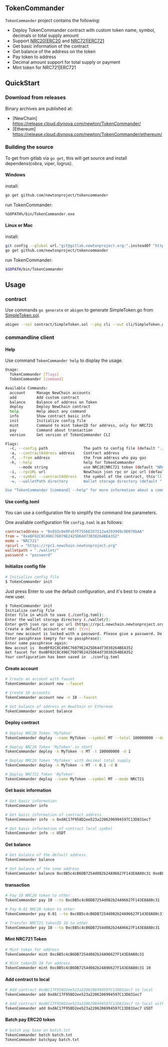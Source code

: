 
## TokenCommander 

`TokenCommander` project contains the following:
* Deploy TokenCommander contract with custom token name, symbol, decimals or total supply amount
* Support [NRC20|ERC20](https://github.com/ethereum/EIPs/blob/master/EIPS/eip-20.md) and [NRC721|ERC721](https://github.com/ethereum/EIPs/blob/master/EIPS/eip-721.md)
* Get basic information of the contract
* Get balance of the address on the token
* Pay token to address
* Decimal amount support for total supply or payment
* Mint token for NRC721|ERC721

## QuickStart

### Download from releases

Binary archives are published at:
* [NewChain] https://release.cloud.diynova.com/newton/TokenCommander/
* [Ethereum] https://release.cloud.diynova.com/newton/TokenCommander/ethereum/

### Building the source

To get from gitlab via `go get`, this will get source and install dependens(cobra, viper, logrus).

#### Windows

install:

```bash
go get github.com/newtonproject/tokencommander
```

run TokenCommander:

```bash
%GOPATH%/bin/TokenCommander.exe
```

#### Linux or Mac

install:

```bash
git config --global url."git@gitlab.newtonproject.org:".insteadOf "https://gitlab.newtonproject.org/"
go get github.com/newtonproject/tokencommander
```

run TokenCommander:

```bash
$GOPATH/bin/TokenCommander
```

## Usage

### contract

Use commands `go generate` or `abigen` to generate SimpleToken.go from [SimpleToken.sol](https://github.com/OpenZeppelin/openzeppelin-solidity/blob/master/contracts/token/ERC20/BasicToken.sol).

```bash
abigen --sol contract/SimpleToken.sol --pkg cli --out cli/SimpleToken.go
```

### commandline client

#### Help

Use command `TokenCommander help` to display the usage.

```bash
Usage:
  TokenCommander [flags]
  TokenCommander [command]

Available Commands:
  account     Manage NewChain accounts
  add         Add custom contract
  balance     Balance of address on Token
  deploy      Deploy NewChain contract
  help        Help about any command
  info        Show contract basic info
  init        Initialize config file
  mint        Command to mint tokenID for address, only for NRC721
  pay         Command about transaction
  version     Get version of TokenCommander CLI

Flags:
  -c, --config path                The path to config file (default "./config.toml")
  -a, --contractAddress address    Contract address
  -f, --from address               the from address who pay gas
  -h, --help                       help for TokenCommander
      --mode string                use NRC20|NRC721 token (default "NRC20")
  -i, --rpcURL url                 NewChain json rpc or ipc url (default "https://rpc1.newchain.newtonproject.org")
  -s, --symbol --contractAddress   the symbol of the contract, this'll overwrite the --contractAddress when load token
  -w, --walletPath directory       Wallet storage directory (default "./wallet/")

Use "TokenCommander [command] --help" for more information about a command.
```

#### Use config.toml

You can use a configuration file to simplify the command line parameters.

One available configuration file `config.toml` is as follows:


```conf
contractaddress = "0x832c0e9Fa5fF7556E357212a42939d9c9D070bAA"
from = "0xeBF02C8C496C76079E2425D64d73030264BEA352"
mode = "NRC721"
rpcurl = "https://rpc1.newchain.newtonproject.org"
walletpath = "./wallet/"
password = "password"
```

#### Initialize config file

```bash
# Initialize config file
$ TokenCommander init
```

Just press Enter to use the default configuration, and it's best to create a new user.


```bash
$ TokenCommander init
Initialize config file
Enter file in which to save (./config.toml):
Enter the wallet storage directory (./wallet/):
Enter geth json rpc or ipc url (https://rpc1.newchain.newtonproject.org):
Create a default account or not: [Y/n]
Your new account is locked with a password. Please give a password. Do not forget this password.
Enter passphrase (empty for no passphrase):
Enter same passphrase again:
New accout is  0xeBF02C8C496C76079E2425D64d73030264BEA352
Get faucet for 0xeBF02C8C496C76079E2425D64d73030264BEA352
Your configuration has been saved in  ./config.toml
```

#### Create account

```bash
# Create an account with faucet
TokenCommander account new --faucet

# Create 10 accounts
TokenCommander account new -n 10 --faucet

# Get balance of address on NewChain or Ethereum
TokenCommander account balance
```

#### Deploy contract

```bash
# Deploy NRC20 Token 'MyToken'
TokenCommander deploy --name MyToken --symbol MT --total 100000000 --decimals 1

# Deploy NRC20 Token 'MyToken' in short
TokenCommander deploy -n MyToken -s MT -t 100000000 -d 1

# Deploy NRC20 Token 'MyToken' with decimal total supply
TokenCommander deploy -n MyToken -s MT -t 0.1 -d 8

# Deploy NRC721 Token 'MyToken'
TokenCommander deploy --name MyToken --symbol MT --mode NRC721
```

#### Get basic information

```bash
# Get basic information
TokenCommander info

# Get basic information of contract address
TokenCommander info -a 0xdAC17F958D2ee523a2206206994597C13D831ec7

# Get basic information of contract local symbol
TokenCommander info -s USDT
```

#### Get balance

```bash
# Get balance of the default address
TokenCommander balance

# Get balance of the some address
TokenCommander balance 0xc8B5c4cB6DB7254d082b24A96627F143E8A80c31 0xeBF02C8C496C76079E2425D64d73030264BEA352
```

#### transaction

```bash
# Pay 10 NRC20 token to other 
TokenCommander pay 10 --to 0xc8B5c4cB6DB7254d082b24A96627F143E8A80c31

# Pay 0.01 NRC20 token to other 
TokenCommander pay 0.01 --to 0xc8B5c4cB6DB7254d082b24A96627F143E8A80c31

# Transfer NRC721 tokenID 10 to other
TokenCommander pay 10 --to 0xc8B5c4cB6DB7254d082b24A96627F143E8A80c31
```

#### Mint NRC721 Token

```bash
# Mint token for address
TokenCommander mint 0xc8B5c4cB6DB7254d082b24A96627F143E8A80c31

# Mint tokenID 10 for address
TokenCommander mint 0xc8B5c4cB6DB7254d082b24A96627F143E8A80c31 10
```


#### Add contract to local

```bash
# Add contract 0xdAC17F958D2ee523a2206206994597C13D831ec7 to local
TokenCommander add 0xdAC17F958D2ee523a2206206994597C13D831ec7

# Add contract 0xdAC17F958D2ee523a2206206994597C13D831ec7 to local with custom symbol
TokenCommander add 0xdAC17F958D2ee523a2206206994597C13D831ec7 USDT
```

#### Batch pay ERC20 token

```bash
# batch pay base on batch.txt
TokenCommander batch batch.txt
TokenCommander batchpay batch.txt
```